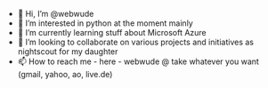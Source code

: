 - 👋 Hi, I’m @webwude
- 👀 I’m interested in python at the moment mainly
- 🌱 I’m currently learning stuff about Microsoft Azure
- 💞️ I’m looking to collaborate on various projects and initiatives as nightscout for my daughter
- 📫 How to reach me - here - webwude @ take whatever you want (gmail, yahoo, ao, live.de)

<!---
webwude/webwude is a ✨ special ✨ repository because its `README.md` (this file) appears on your GitHub profile.
You can click the Preview link to take a look at your changes.
--->
